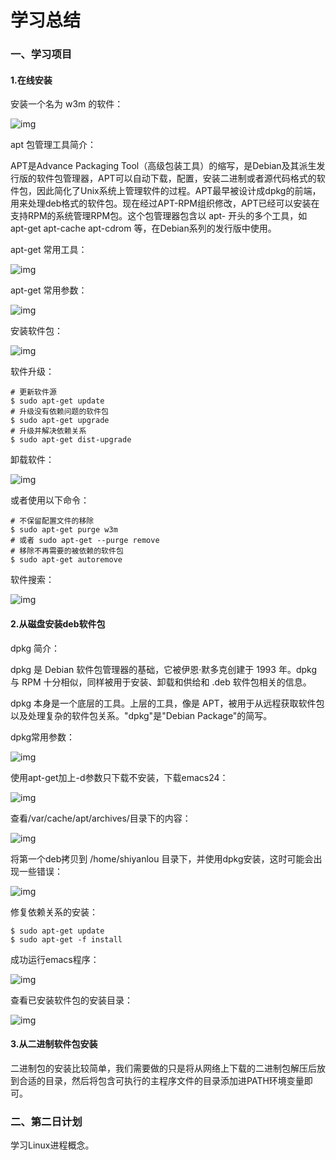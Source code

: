 # 学习总结
### 一、学习项目
#### 1.在线安装

安装一个名为 w3m 的软件：

![img](http://a3.qpic.cn/psb?/V10S7fIE3gV07D/6P.cXmjxN6o7yyZQAlK7jcLI73Vv.IGtu0MCqT2SVz0!/m/dEYBAAAAAAAAnull&bo=wwI6AsMCOgIDCSw!&rf=photolist&t=5)

apt 包管理工具简介：

APT是Advance Packaging Tool（高级包装工具）的缩写，是Debian及其派生发行版的软件包管理器，APT可以自动下载，配置，安装二进制或者源代码格式的软件包，因此简化了Unix系统上管理软件的过程。APT最早被设计成dpkg的前端，用来处理deb格式的软件包。现在经过APT-RPM组织修改，APT已经可以安装在支持RPM的系统管理RPM包。这个包管理器包含以 apt- 开头的多个工具，如 apt-get apt-cache apt-cdrom 等，在Debian系列的发行版中使用。

apt-get 常用工具：

![img](http://a3.qpic.cn/psb?/V10S7fIE3gV07D/03H13J19MNW0JGeBb8x3JbZOH9rQV2hwEhUo8sJkso4!/m/dLYAAAAAAAAAnull&bo=ZwKiAWcCogEDCSw!&rf=photolist&t=5)

apt-get 常用参数：

![img](http://a4.qpic.cn/psb?/V10S7fIE3gV07D/uHbbXOg6Yq1oQckosOmbOs0bJKAplTcWIoo0rUKLhb0!/m/dFMBAAAAAAAAnull&bo=ZwKiAWcCogEDCSw!&rf=photolist&t=5)

安装软件包：

![img](http://a1.qpic.cn/psb?/V10S7fIE3gV07D/2trUUXXq8*f9juQrd1e29606AbQS70hrrrDY.7iR8OA!/m/dMAAAAAAAAAAnull&bo=wQI6AsECOgIDCSw!&rf=photolist&t=5)

软件升级：

    # 更新软件源
    $ sudo apt-get update
    # 升级没有依赖问题的软件包
    $ sudo apt-get upgrade
    # 升级并解决依赖关系
    $ sudo apt-get dist-upgrade

卸载软件：

![img](http://a3.qpic.cn/psb?/V10S7fIE3gV07D/u7vwXG.ZSLT8Q0YXK97yAAODNBeHmAijko*3ccTFnYU!/m/dDYBAAAAAAAAnull&bo=wgI4AsICOAIDCSw!&rf=photolist&t=5)

或者使用以下命令：

    # 不保留配置文件的移除
    $ sudo apt-get purge w3m
    # 或者 sudo apt-get --purge remove
    # 移除不再需要的被依赖的软件包
    $ sudo apt-get autoremove

软件搜索：

![img](http://a4.qpic.cn/psb?/V10S7fIE3gV07D/RcpRnRHA04Riy.v5Dta4YZU7mstRUEJRvLaFwWoMOCs!/m/dDcBAAAAAAAAnull&bo=wQIXAcECFwEDCSw!&rf=photolist&t=5)

#### 2.从磁盘安装deb软件包

dpkg 简介：

dpkg 是 Debian 软件包管理器的基础，它被伊恩·默多克创建于 1993 年。dpkg 与 RPM 十分相似，同样被用于安装、卸载和供给和 .deb 软件包相关的信息。

dpkg 本身是一个底层的工具。上层的工具，像是 APT，被用于从远程获取软件包以及处理复杂的软件包关系。"dpkg"是"Debian Package"的简写。

dpkg常用参数：

![img](http://a2.qpic.cn/psb?/V10S7fIE3gV07D/nkiJH4CIkH39dN0RX10f3OPDRzQ81g7OzSf6V6RAYZM!/m/dMUAAAAAAAAAnull&bo=1AEqAdQBKgEDCSw!&rf=photolist&t=5)

使用apt-get加上-d参数只下载不安装，下载emacs24：

![img](http://a3.qpic.cn/psb?/V10S7fIE3gV07D/jRAkG78T4vBoNgfwUS8*OFXKP350aq1AqEAFuuGoRUQ!/m/dEYBAAAAAAAAnull&bo=wgI6AsICOgIDCSw!&rf=photolist&t=5)

查看/var/cache/apt/archives/目录下的内容：

![img](http://a3.qpic.cn/psb?/V10S7fIE3gV07D/AMYEA4jKcmMFnlT9vPArlX4dAI9CO1Bvqswau*Fznmc!/m/dL4AAAAAAAAAnull&bo=wgI9AsICPQIDCSw!&rf=photolist&t=5)

将第一个deb拷贝到 /home/shiyanlou 目录下，并使用dpkg安装，这时可能会出现一些错误：

![img](http://a2.qpic.cn/psb?/V10S7fIE3gV07D/c0MoLg8JRNk0e10f8b4EOT07CiHQVWRZFgc3SSvoq1M!/m/dE0BAAAAAAAAnull&bo=xAI8AsQCPAIDCSw!&rf=photolist&t=5)

修复依赖关系的安装：

    $ sudo apt-get update
    $ sudo apt-get -f install

成功运行emacs程序：

![img](http://a3.qpic.cn/psb?/V10S7fIE3gV07D/uWS*wB8h7.mF7si5AbKFBciuycWjRRg6IvyaCpkvWAg!/m/dL4AAAAAAAAAnull&bo=.QI2A*kCNgMDCSw!&rf=photolist&t=5)

查看已安装软件包的安装目录：

![img](http://a3.qpic.cn/psb?/V10S7fIE3gV07D/eqTMfvKWHHt.a5C1LqA9lhjacfMzTnOgxRnhlFtH7IA!/m/dL4AAAAAAAAAnull&bo=xQI7AsUCOwIDCSw!&rf=photolist&t=5)

#### 3.从二进制软件包安装

二进制包的安装比较简单，我们需要做的只是将从网络上下载的二进制包解压后放到合适的目录，然后将包含可执行的主程序文件的目录添加进PATH环境变量即可。

### 二、第二日计划
学习Linux进程概念。